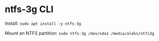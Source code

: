 # ntfs-3g CLI

Install: `sudo apt install -y ntfs-3g`

Mount an NTFS partition: `sudo ntfs-3g /dev/sda1 /media/aleks/ntfs3g`
